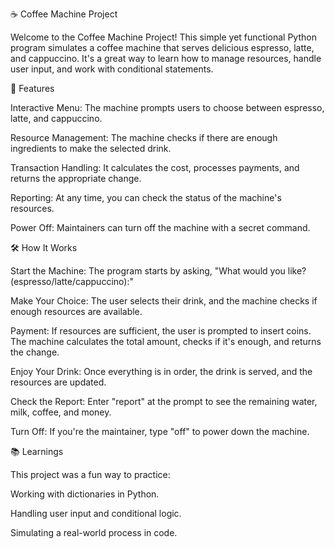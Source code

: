 ☕ Coffee Machine Project

Welcome to the Coffee Machine Project! This simple yet functional Python program simulates a coffee machine that serves delicious espresso, latte, and cappuccino. It's a great way to learn how to manage resources, handle user input, and work with conditional statements.

🚀 Features

Interactive Menu: The machine prompts users to choose between espresso, latte, and cappuccino.

Resource Management: The machine checks if there are enough ingredients to make the selected drink.

Transaction Handling: It calculates the cost, processes payments, and returns the appropriate change.

Reporting: At any time, you can check the status of the machine's resources.

Power Off: Maintainers can turn off the machine with a secret command.

🛠 How It Works

Start the Machine: The program starts by asking, "What would you like? (espresso/latte/cappuccino):"

Make Your Choice: The user selects their drink, and the machine checks if enough resources are available.

Payment: If resources are sufficient, the user is prompted to insert coins. The machine calculates the total amount, checks if it's enough, and returns the change.

Enjoy Your Drink: Once everything is in order, the drink is served, and the resources are updated.

Check the Report: Enter "report" at the prompt to see the remaining water, milk, coffee, and money.

Turn Off: If you're the maintainer, type "off" to power down the machine.

📚 Learnings

This project was a fun way to practice:

Working with dictionaries in Python.

Handling user input and conditional logic.

Simulating a real-world process in code.

